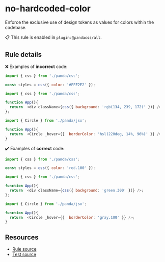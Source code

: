[//]: # (This file is generated by eslint-docgen. Do not edit it directly.)

# no-hardcoded-color

Enforce the exclusive use of design tokens as values for colors within the codebase.

📋 This rule is enabled in `plugin:@pandacss/all`.

## Rule details

❌ Examples of **incorrect** code:
```js
import { css } from './panda/css';

const styles = css({ color: '#FEE2E2' });

import { css } from './panda/css';

function App(){
  return  <div className={css({ background: 'rgb(134, 239, 172)' })} />;
};

import { Circle } from './panda/jsx';

function App(){
  return  <Circle _hover={{  borderColor: 'hsl(220deg, 14%, 96%)' }} />;
}
```

✔️ Examples of **correct** code:
```js
import { css } from './panda/css';

const styles = css({ color: 'red.100' });

import { css } from './panda/css';

function App(){
  return  <div className={css({ background: 'green.300' })} />;
};

import { Circle } from './panda/jsx';

function App(){
  return  <Circle _hover={{  borderColor: 'gray.100' }} />;
}
```

## Resources

* [Rule source](/plugin/src/rules/no-hardcoded-color.ts)
* [Test source](/tests/no-hardcoded-color.test.ts)

